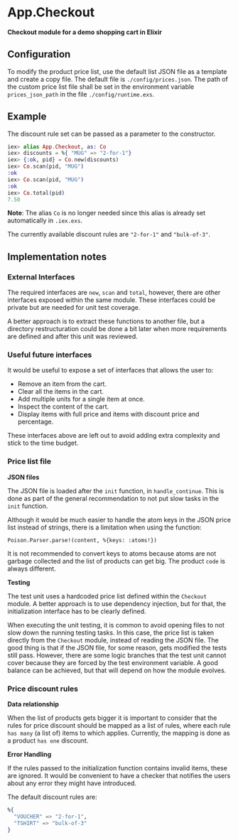 # App.Checkout

**Checkout module for a demo shopping cart in Elixir**

## Configuration

To modify the product price list, use the default list JSON file as a template 
and create a copy file. The default file is `./config/prices.json`.
The path of the custom price list file shall be set in the environment variable 
`prices_json_path` in the file `./config/runtime.exs`.

## Example

The discount rule set can be passed as a parameter to the constructor.

```Elixir
iex> alias App.Checkout, as: Co
iex> discounts = %{ "MUG" => "2-for-1"}
iex> {:ok, pid} = Co.new(discounts)
iex> Co.scan(pid, "MUG")
:ok
iex> Co.scan(pid, "MUG")
:ok
iex> Co.total(pid)         
7.50
```

**Note**: The alias `Co` is no longer needed since this alias is already set automatically in `.iex.exs`.

The currently available discount rules are `"2-for-1"` and `"bulk-of-3"`.

## Implementation notes

### External Interfaces

The required interfaces are `new`, `scan` and `total`, however, there are other 
interfaces exposed within the same module. These interfaces could be private but
are needed for unit test coverage. 

A better approach is to extract these functions to another file, but a directory 
restructuration could be done a bit later when more requirements are defined and
after this unit was reviewed.

### Useful future interfaces

It would be useful to expose a set of interfaces that allows the user to:

 - Remove an item from the cart.
 - Clear all the items in the cart.
 - Add multiple units for a single item at once.
 - Inspect the content of the cart.
 - Display items with full price and items with discount price and percentage. 

These interfaces above are left out to avoid adding extra complexity and stick to 
the time budget.

### Price list file

**JSON files**

The JSON file is loaded after the `init` function, in `handle_continue`. This is done as part of the general recommendation to not put slow tasks in the `init` function.

Although it would be much easier to handle the atom keys in the JSON price list instead of strings, there is a limitation when using the function: 

`Poison.Parser.parse!(content, %{keys: :atoms!})`

It is not recommended to 
convert keys to atoms because atoms are not garbage collected and the list of 
products can get big. The product `code` is always different.

**Testing**

The test unit uses a hardcoded price list defined within the `Checkout` module.
A better approach is to use dependency injection, but for that, the 
initialization interface has to be clearly defined.

When executing the unit testing, it is common to avoid opening files to not slow down the running testing tasks. In this case, the price list is taken directly from the `Checkout` module, instead of reading the JSON file. 
The good thing is that if the JSON file, for some reason, gets modified the tests still pass. However, there are some logic branches that the test unit cannot cover because they are forced by the test environment variable. A good balance can be achieved, but that will depend on how the module evolves.

### Price discount rules

**Data relationship**

When the list of products gets bigger it is important to consider that the rules
for price discount should be mapped as a list of rules, where each rule 
`has many` (a list of) items to which applies. Currently, the mapping is done as 
a product `has one` discount.

**Error Handling**

If the rules passed to the initialization function contains invalid items, these
are ignored. It would be convenient to have a checker that notifies the users 
about any error they might have introduced.

The default discount rules are:

```elixir
%{
  "VOUCHER" => "2-for-1",
  "TSHIRT" => "bulk-of-3"
}
```
